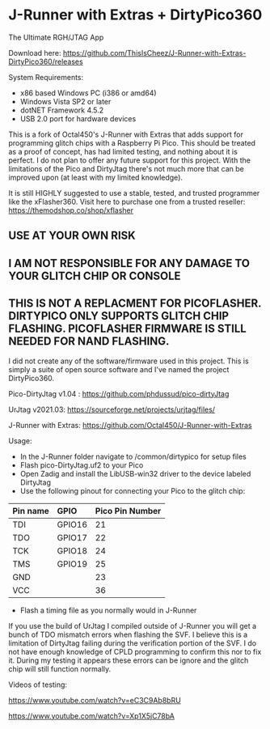 # J-Runner with Extras + DirtyPico360
The Ultimate RGH/JTAG App

Download here: https://github.com/ThisIsCheez/J-Runner-with-Extras-DirtyPico360/releases

System Requirements:
- x86 based Windows PC (i386 or amd64)
- Windows Vista SP2 or later
- dotNET Framework 4.5.2
- USB 2.0 port for hardware devices

This is a fork of Octal450's J-Runner with Extras that adds support for programming glitch chips with a Raspberry Pi Pico.
This should be treated as a proof of concept, has had limited testing, and nothing about it is perfect. 
I do not plan to offer any future support for this project. With the limitations of the Pico and DirtyJtag there's not much more that can be improved upon (at least with my limited knowledge).


It is still HIGHLY suggested to use a stable, tested, and trusted programmer like the xFlasher360. Visit here to purchase one from a trusted reseller: https://themodshop.co/shop/xflasher

## USE AT YOUR OWN RISK
## I AM NOT RESPONSIBLE FOR ANY DAMAGE TO YOUR GLITCH CHIP OR CONSOLE
## THIS IS NOT A REPLACMENT FOR PICOFLASHER. DIRTYPICO ONLY SUPPORTS GLITCH CHIP FLASHING. PICOFLASHER FIRMWARE IS STILL NEEDED FOR NAND FLASHING.

I did not create any of the software/firmware used in this project. This is simply a suite of open source software and I've named the project DirtyPico360.

Pico-DirtyJtag v1.04 : https://github.com/phdussud/pico-dirtyJtag

UrJtag v2021.03: https://sourceforge.net/projects/urjtag/files/

J-Runner with Extras: https://github.com/Octal450/J-Runner-with-Extras

Usage:
- In the J-Runner folder navigate to /common/dirtypico for setup files
- Flash pico-DirtyJtag.uf2 to your Pico
- Open Zadig and install the LibUSB-win32 driver to the device labeled DirtyJtag
- Use the following pinout for connecting your Pico to the glitch chip:
  
| Pin name | GPIO   | Pico Pin Number |
|:---------|:-------| -          |
| TDI      | GPIO16 | 21         |
| TDO      | GPIO17 | 22         |
| TCK      | GPIO18 | 24         |
| TMS      | GPIO19 | 25         |
| GND      |        | 23         |
| VCC      |        | 36         |

- Flash a timing file as you normally would in J-Runner

If you use the build of UrJtag I compiled outside of J-Runner you will get a bunch of TDO mismatch errors when flashing the SVF. I believe this is a limitation of DirtyJtag failing during the verification portion of the SVF. I do not have enough knowledge of CPLD programming to confirm this nor to fix it. During my testing it appears these errors can be ignore and the glitch chip will still function normally.

Videos of testing:

https://www.youtube.com/watch?v=eC3C9Ab8bRU

https://www.youtube.com/watch?v=Xp1X5jC78bA

